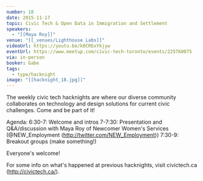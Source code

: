 ```yaml
---
number: 18
date: 2015-11-17
topic: Civic Tech & Open Data in Immigration and Settlement
speakers:
  - "[[Maya Roy]]"
venue: "[[_venues/Lighthouse Labs]]"
videoUrl: https://youtu.be/k0CRExYkjyw
eventUrl: https://www.meetup.com/civic-tech-toronto/events/225760075
via: in-person
booker: Gabe
tags:
  - type/hacknight
image: "[[hacknight_18.jpg]]"
---
```


The weekly civic tech hacknights are where our diverse community collaborates on technology and design solutions for current civic challenges. Come and be part of it!

Agenda:
6:30-7: Welcome and intros
7-7:30: Presentation and Q&A/discussion with Maya Roy of Newcomer Women's Services (@NEW_Employment (http://twitter.com/NEW_Employment))
7:30-9: Breakout groups (make something!)

Everyone's welcome!

For some info on what's happened at previous hacknights, visit civictech.ca (http://civictech.ca/).